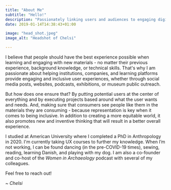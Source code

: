 ```yaml
---
title: "About Me"
subtitle: "Hello!"
description: "Passionately linking users and audiences to engaging digital and real world experiences"
date: 2019-01-14T14:38:43+01:00

image: "head_shot.jpeg"
image_alt: "Headshot of Chelsi"

---
```


<p class="lead">
	I believe that people should have the best experience possible when learning and engaging with new materials - no matter their previous experience, background knowledge, or technical skills. That's why I am passionate about helping institutions, companies, and learning platforms provide engaging and inclusive user experiences, whether through social media posts, websites, podcasts, exhibitions, or museum public outreach.
</p>
<p class="lead">
	But how does one ensure that? By putting potential users at the center of everything and by executing projects based around what the user wants and needs. And, making sure that consumers see people like them in the materials they are consuming - because representation is key when it comes to being inclusive. In addition to creating a more equitable world, it also promotes new and inventive thinking that will result in a better overall experience.
</p>
<p class="lead">
	I studied at American University where I completed a PhD in Anthropology in 2020. I'm currently taking UX courses to further my knowledge. When I’m not working, I can be found dancing (in the pre-COVID-19 times), sewing, reading, learning Danish, and playing with my dog. I am also a co-founder and co-host of the <em>Women in Archaeology</em> podcast with several of my colleagues.
</p>
<p class="lead">
	Feel free to reach out!
</p>
<p class="lead">
	<em>~ Chelsi</em>
</p>
